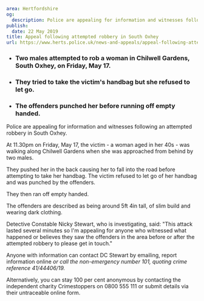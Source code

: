 ```yaml
area: Hertfordshire
og:
  description: Police are appealing for information and witnesses following an attempted robbery in South Oxhey.
publish:
  date: 22 May 2019
title: Appeal following attempted robbery in South Oxhey
url: https://www.herts.police.uk/news-and-appeals/appeal-following-attempted-robbery-in-south-oxhey-0256c
```

* ### Two males attempted to rob a woman in Chilwell Gardens, South Oxhey, on Friday, May 17.

 * ### They tried to take the victim's handbag but she refused to let go.

 * ### The offenders punched her before running off empty handed.

Police are appealing for information and witnesses following an attempted robbery in South Oxhey.

At 11.30pm on Friday, May 17, the victim - a woman aged in her 40s - was walking along Chilwell Gardens when she was approached from behind by two males.

They pushed her in the back causing her to fall into the road before attempting to take her handbag. The victim refused to let go of her handbag and was punched by the offenders.

They then ran off empty handed.

The offenders are described as being around 5ft 4in tall, of slim build and wearing dark clothing.

Detective Constable Nicky Stewart, who is investigating, said: "This attack lasted several minutes so I'm appealing for anyone who witnessed what happened or believes they saw the offenders in the area before or after the attempted robbery to please get in touch."

Anyone with information can contact DC Stewart by emailing, report information online _or call the non-emergency number 101, quoting crime reference 41/44406/19._

Alternatively, you can stay 100 per cent anonymous by contacting the independent charity Crimestoppers on 0800 555 111 or submit details via their untraceable online form.

